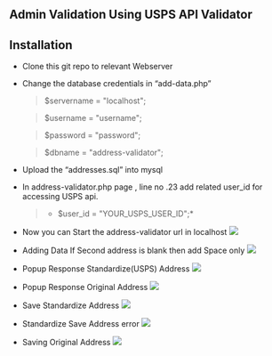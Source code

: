 ## Admin Validation Using USPS API Validator


## Installation

- Clone this git repo  to relevant Webserver 
- Change the database credentials in “add-data.php” 
   > $servername = "localhost";

   > $username = "username";
   
   > $password = "password";
   
   > $dbname = "address-validator";
-  Upload the “addresses.sql” into mysql
-  In address-validator.php page , line no .23 add related user_id for accessing USPS api.
   > * $user_id = "YOUR_USPS_USER_ID";*
- Now you can Start the address-validator url in localhost 
![](https://peta.siliconithub.com/html/2023/git-image/s13.png)
	
- Adding Data If Second address is blank then add Space only 
![](https://peta.siliconithub.com/html/2023/git-image/s12.png)

- Popup Response Standardize(USPS) Address
![](https://peta.siliconithub.com/html/2023/git-image/s11.png)

- Popup Response Original Address
![](https://peta.siliconithub.com/html/2023/git-image/s10.png)

- Save Standardize Address
![](https://peta.siliconithub.com/html/2023/git-image/s8.png)

- Standardize Save Address error 
![](https://peta.siliconithub.com/html/2023/git-image/s5.png)

- Saving Original Address 
![](https://peta.siliconithub.com/html/2023/git-image/s2.png)

